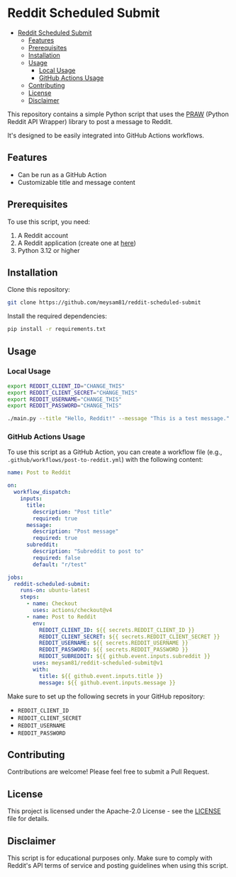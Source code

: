 # Reddit Scheduled Submit

<!-- START doctoc generated TOC please keep comment here to allow auto update -->
<!-- DON'T EDIT THIS SECTION, INSTEAD RE-RUN doctoc TO UPDATE -->

- [Reddit Scheduled Submit](#reddit-scheduled-submit)
  - [Features](#features)
  - [Prerequisites](#prerequisites)
  - [Installation](#installation)
  - [Usage](#usage)
    - [Local Usage](#local-usage)
    - [GitHub Actions Usage](#github-actions-usage)
  - [Contributing](#contributing)
  - [License](#license)
  - [Disclaimer](#disclaimer)

<!-- END doctoc generated TOC please keep comment here to allow auto update -->

This repository contains a simple Python script that uses
the [PRAW] (Python Reddit API Wrapper) library to post a
message to Reddit.

It's designed to be easily integrated into GitHub Actions
workflows.

## Features

- Can be run as a GitHub Action
- Customizable title and message content

## Prerequisites

To use this script, you need:

1. A Reddit account
2. A Reddit application (create one at [here][reddit-apps])
3. Python 3.12 or higher

## Installation

Clone this repository:

```sh
git clone https://github.com/meysam81/reddit-scheduled-submit
```

Install the required dependencies:

```sh
pip install -r requirements.txt
```

## Usage

### Local Usage

```sh
export REDDIT_CLIENT_ID="CHANGE_THIS"
export REDDIT_CLIENT_SECRET="CHANGE_THIS"
export REDDIT_USERNAME="CHANGE_THIS"
export REDDIT_PASSWORD="CHANGE_THIS"

./main.py --title "Hello, Reddit!" --message "This is a test message."
```

### GitHub Actions Usage

To use this script as a GitHub Action, you can create a workflow file (e.g., `.github/workflows/post-to-reddit.yml`) with the following content:

```yaml
name: Post to Reddit

on:
  workflow_dispatch:
    inputs:
      title:
        description: "Post title"
        required: true
      message:
        description: "Post message"
        required: true
      subreddit:
        description: "Subreddit to post to"
        required: false
        default: "r/test"

jobs:
  reddit-scheduled-submit:
    runs-on: ubuntu-latest
    steps:
      - name: Checkout
        uses: actions/checkout@v4
      - name: Post to Reddit
        env:
          REDDIT_CLIENT_ID: ${{ secrets.REDDIT_CLIENT_ID }}
          REDDIT_CLIENT_SECRET: ${{ secrets.REDDIT_CLIENT_SECRET }}
          REDDIT_USERNAME: ${{ secrets.REDDIT_USERNAME }}
          REDDIT_PASSWORD: ${{ secrets.REDDIT_PASSWORD }}
          REDDIT_SUBREDDIT: ${{ github.event.inputs.subreddit }}
        uses: meysam81/reddit-scheduled-submit@v1
        with:
          title: ${{ github.event.inputs.title }}
          message: ${{ github.event.inputs.message }}
```

Make sure to set up the following secrets in your GitHub
repository:

- `REDDIT_CLIENT_ID`
- `REDDIT_CLIENT_SECRET`
- `REDDIT_USERNAME`
- `REDDIT_PASSWORD`

## Contributing

Contributions are welcome! Please feel free to submit a
Pull Request.

## License

This project is licensed under the Apache-2.0 License -
see the [LICENSE](LICENSE) file for details.

## Disclaimer

This script is for educational purposes only. Make sure to
comply with Reddit's API terms of service and posting
guidelines when using this script.

[reddit-apps]: https://www.reddit.com/prefs/apps
[PRAW]: https://praw.readthedocs.io/en/latest/
